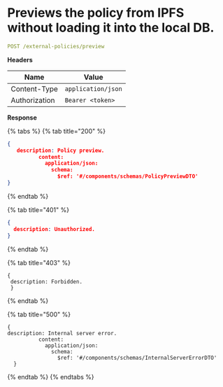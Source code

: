 # Previews the policy from IPFS without loading it into the local DB.

```yaml
POST /external-policies/preview
```

**Headers**

| Name          | Value              |
| ------------- | ------------------ |
| Content-Type  | `application/json` |
| Authorization | `Bearer <token>`   |

**Response**

{% tabs %}
{% tab title="200" %}
```json
{
   description: Policy preview.
          content:
            application/json:
              schema:
                $ref: '#/components/schemas/PolicyPreviewDTO'
}
```
{% endtab %}

{% tab title="401" %}
```json
{
  description: Unauthorized.
}
```
{% endtab %}

{% tab title="403" %}
```
{
 description: Forbidden.
 }
```
{% endtab %}

{% tab title="500" %}
```
{
description: Internal server error.
          content:
            application/json:
              schema:
                $ref: '#/components/schemas/InternalServerErrorDTO'
  }
```
{% endtab %}
{% endtabs %}
